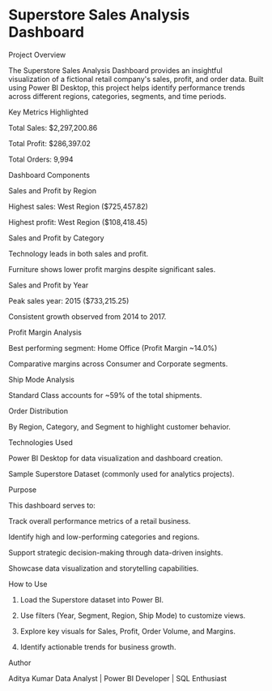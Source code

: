 # Superstore Sales Analysis Dashboard

Project Overview

The Superstore Sales Analysis Dashboard provides an insightful visualization of a fictional retail company's sales, profit, and order data. Built using Power BI Desktop, this project helps identify performance trends across different regions, categories, segments, and time periods.

Key Metrics Highlighted

Total Sales: $2,297,200.86

Total Profit: $286,397.02

Total Orders: 9,994


Dashboard Components

Sales and Profit by Region

Highest sales: West Region ($725,457.82)

Highest profit: West Region ($108,418.45)


Sales and Profit by Category

Technology leads in both sales and profit.

Furniture shows lower profit margins despite significant sales.


Sales and Profit by Year

Peak sales year: 2015 ($733,215.25)

Consistent growth observed from 2014 to 2017.


Profit Margin Analysis

Best performing segment: Home Office (Profit Margin ~14.0%)

Comparative margins across Consumer and Corporate segments.


Ship Mode Analysis

Standard Class accounts for ~59% of the total shipments.


Order Distribution

By Region, Category, and Segment to highlight customer behavior.



Technologies Used

Power BI Desktop for data visualization and dashboard creation.

Sample Superstore Dataset (commonly used for analytics projects).


Purpose

This dashboard serves to:

Track overall performance metrics of a retail business.

Identify high and low-performing categories and regions.

Support strategic decision-making through data-driven insights.

Showcase data visualization and storytelling capabilities.


How to Use

1. Load the Superstore dataset into Power BI.


2. Use filters (Year, Segment, Region, Ship Mode) to customize views.


3. Explore key visuals for Sales, Profit, Order Volume, and Margins.


4. Identify actionable trends for business growth.




Author

Aditya Kumar
Data Analyst | Power BI Developer | SQL Enthusiast

